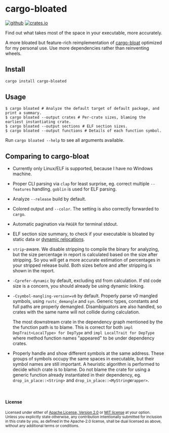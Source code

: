 # cargo-bloated

[![github](https://img.shields.io/crates/v/cargo-bloated)](https://crates.io/crates/cargo-bloated)
[![crates.io](https://img.shields.io/crates/v/cargo-bloated)](https://crates.io/crates/cargo-bloated)

Find out what takes most of the space in your executable, more accurately.

A more bloated but feature-rich reimplementation of
[cargo-bloat](https://github.com/RazrFalcon/cargo-bloat)
optimized for my personal use.
Use more dependencies rather than reinventing wheels.

## Install

```bash
cargo install cargo-bloated
```

## Usage

```console
$ cargo bloated # Analyze the default target of default package, and print a summary.
$ cargo bloated --output crates # Per-crate sizes, blaming the earliest instantiating crate.
$ cargo bloated --output sections # ELF section sizes.
$ cargo bloated --output functions # Details of each function symbol.
```

Run `cargo bloated --help` to see all arguments available.

## Comparing to cargo-bloat

- Currently only Linux/ELF is supported, because I have no Windows machine.

- Proper CLI parsing via `clap` for least surprise, eg. correct multiple
  `--features` handling. `goblin` is used for ELF parsing.

- Analyze `--release` build by default.

- Colored output and `--color`. The setting is also correctly forwarded to `cargo`.

- Automatic pagination via `PAGER` for terminal stdout.

- ELF section size summary, to check if your executable is bloated by static
  data or [dynamic relocations](https://github.com/unicode-rs/unicode-normalization/pull/86).

- `strip`-aware. We disable stripping to compile the binary for analyzing, but
  the size percentage in report is calculated based on the size after stripping.
  So you will get a more accurate estimation of percentages in your stripped release
  build. Both sizes before and after stripping is shown in the report.

- `-Cprefer-dynamic` by default, excluding std from calculation. If std code
  size is a concern, you should already be using dynamic linking.

- `-Csymbol-mangling-version=v0` by default. Properly parse v0 mangled symbols, using
  `rustc_demangle` and `syn`. Generic types, constants and full paths are
  properly demangled. Disambiguators are also handled, so crates with the same
  name will not collide during calculation.

  The most downstream crate in the dependency graph mentioned by the the
  function path is to blame.
  This is correct for both `impl DepTrait<LocalType> for DepType` and
  `impl LocalTrait for DepType` where method function names "appeared" to be
  under dependency crates.

- Properly handle and show different symbols at the same address. These groups of symbols
  occupy the same spaces in executable, but their symbol names are still important.
  A heuristic algorithm is performed to decide which crate is to blame.
  Do not blame the crate for using a generic function already instantiated in
  their dependency, eg. `drop_in_place::<String>` and `drop_in_place::<MyStringWrapper>`.

<br>

#### License

<sup>
Licensed under either of <a href="LICENSE-APACHE">Apache License, Version
2.0</a> or <a href="LICENSE-MIT">MIT license</a> at your option.
</sup>

<br>

<sub>
Unless you explicitly state otherwise, any contribution intentionally submitted
for inclusion in this crate by you, as defined in the Apache-2.0 license, shall
be dual licensed as above, without any additional terms or conditions.
</sub>